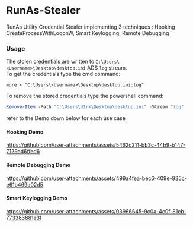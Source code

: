 # RunAs-Stealer
RunAs Utility Credential Stealer implementing 3 techniques : Hooking CreateProcessWithLogonW, Smart Keylogging, Remote Debugging    

### Usage

The stolen credentials are written to `C:\Users\<Username>\Desktop\desktop.ini` ADS `log` stream.   
To get the credentials type the cmd command:
```shell
more < "C:\Users\<Username>\Desktop\desktop.ini:log"
```
To remove the stored credentials type the powershell command:
```powershell
Remove-Item -Path "C:\Users\d1rk\Desktop\desktop.ini" -Stream "log"
```
refer to the Demo down below for each use case 



#### Hooking Demo
https://github.com/user-attachments/assets/5462c211-bb3c-44b9-b147-7129ad6ffed6   

#### Remote Debugging Demo
https://github.com/user-attachments/assets/499a4fea-bec6-409e-935c-e61b469a02d5   

#### Smart Keylogging Demo
https://github.com/user-attachments/assets/03966645-9c0a-4c0f-81cb-773383881e3f   
